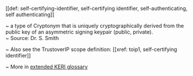 [[def: self-certifying-identifier, self-certifying identifier, self-authenticating, self authenticating]]

~ a type of Cryptonym that is uniquely cryptographically derived from the public key of an asymmetric signing keypair (public, private).  
~ Source: Dr. S. Smith

~ Also see the TrustoverIP scope definition: [[xref: toip1, self-certifying identifier]]

~ More in <a href="https://weboftrust.github.io/WOT-terms/docs/glossary/self-certifying-identifier">extended KERI glossary</a>
